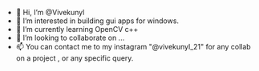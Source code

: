 - 👋 Hi, I’m @Vivekunyl
- 👀 I’m interested in building gui apps for windows.
- 🌱 I’m currently learning OpenCV c++
- 💞️ I’m looking to collaborate on ...
- 📫 You can contact me to my instagram "@vivekunyl_21" for any collab on a project , or any specific query. 

<!---
Vivekunyl/Vivekunyl is a ✨ special ✨ repository because its `README.md` (this file) appears on your GitHub profile.
You can click the Preview link to take a look at your changes.
--->
